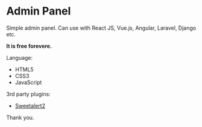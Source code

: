 # Admin Panel

Simple admin panel. Can use with React JS, Vue.js, Angular, Laravel, Django etc.

**It is free forevere.**

Language:

- HTML5
- CSS3
- JavaScript

3rd party plugins:

- [Sweetalert2](https://sweetalert2.github.io/)

<!-- 
## Follow

https://demos.creative-tim.com/soft-ui-dashboard-pro/pages/dashboards/default.html
https://adminlte.io/themes/v3/index3.html 
-->

Thank you.
